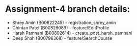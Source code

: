 # Assignment-4 branch details:

- Shrey Amin (B00822245) - registration_shrey_amin
- Chintan Patel (B00826089) - feature/EditProfile
- Harsh Pamnani (B00802614) - create_post_harsh_pamnani
- Deep Shah (B00796368) - feature/SearchCourse